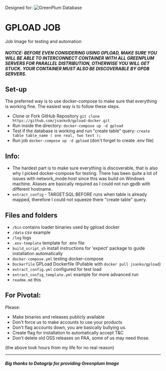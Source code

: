 Designed for:
![GreenPlum Database](https://s3.amazonaws.com/greenplum.org/wp-content/uploads/2017/08/11004213/logo-greenplum.png)

# GPLOAD JOB

Job Image for testing and automation

##### NOTICE: BEFORE EVEN CONSIDERING USING GPLOAD, MAKE SURE YOU WILL BE ABLE TO INTERCONNECT CONTAINER WITH ALL GREENPLUM SERVERS FOR PARALLEL DISTRIBUTION, OTHERWISE YOU WILL GET STUCK. YOUR CONTAINER MUST ALSO BE DISCOVERABLE BY GPDB SERVERS.


## Set-up

The preferred way is to use docker-compose to make sure that everything is working fine. The easiest way is to follow these steps.
  -  Clone or Fork GitHub Repository `git clone https://github.com/jsanko9/gpload-docker.git`
  -  Run inside the directory: `docker-compose up -d gpload`
  -  Test if the database is working and run "create table" query: `create table table_name
(
    one real,
    two text
);`   
  -  Run job `docker-compose up -d gpload` (don't forget to create .env file)

## Info:
- The hardest part is to make sure everything is discoverable, that is also why I picked docker-compose for testing. There has been quite a lot of issues with network_mode:host since this was build on Windows machine. Aliases are basically required as I could not run gpdb with different hostname.
- `extract_config` - TARGET:SQL:BEFORE runs when table is already mapped, therefore I could not squeeze there "create table" query.


## Files and folders
- `/bin` contains loader binaries used by gpload docker
- `/data` csv example
- `/log` logs
- `.env-template` template for .env file
- `build_script_sh` install instructions for 'expect' package to guide installation automatically
- `docker-compose.yml` testing docker-compose
- `Dockerfile` GPLoad Dockerfile (Pullable with `docker pull jsanko/gpload`)
- `extract_config.yml` configured for test load
- `extract_config_template.yml` example for more advanced run
- `readme.md` this

## For Pivotal:
Please:
 - Make binaries and releases publicly available
 - Don't force us to make accounts to use your products
 - Don't flag accounts down, you are basically bullying us.
 - Create flag for installation to automatically accept T&C
 - Don't delete old OSS releases on PAA, some of us may need those.
 
(the above took hours from my life for no real reason)  

___

##### Big thanks to Datagrip for providing Greenplum Image